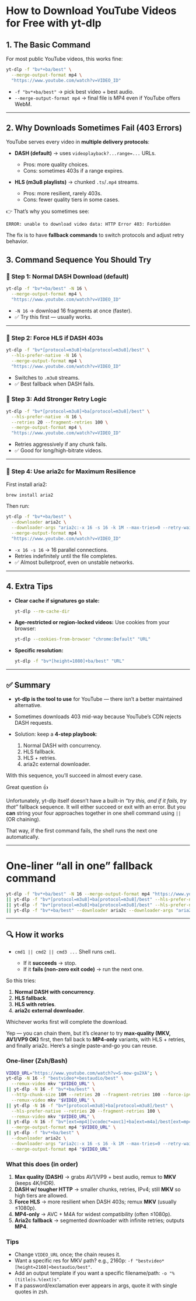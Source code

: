 # How to Download YouTube Videos for Free with yt-dlp


## 1. The Basic Command

For most public YouTube videos, this works fine:

```bash
yt-dlp -f "bv*+ba/best" \
  --merge-output-format mp4 \
  "https://www.youtube.com/watch?v=VIDEO_ID"
```

* `-f "bv*+ba/best"` → pick best video + best audio.
* `--merge-output-format mp4` → final file is MP4 even if YouTube offers WebM.

---

## 2. Why Downloads Sometimes Fail (403 Errors)

YouTube serves every video in **multiple delivery protocols**:

* **DASH (default)** → uses `videoplayback?...range=...` URLs.

  * Pros: more quality choices.
  * Cons: sometimes 403s if a range expires.

* **HLS (m3u8 playlists)** → chunked `.ts`/`.mp4` streams.

  * Pros: more resilient, rarely 403s.
  * Cons: fewer quality tiers in some cases.

👉 That’s why you sometimes see:

```
ERROR: unable to download video data: HTTP Error 403: Forbidden
```

The fix is to have **fallback commands** to switch protocols and adjust retry behavior.


## 3. Command Sequence You Should Try

### 🔹 Step 1: Normal DASH Download (default)

```bash
yt-dlp -f "bv*+ba/best" -N 16 \
  --merge-output-format mp4 \
  "https://www.youtube.com/watch?v=VIDEO_ID"
```

* `-N 16` → download 16 fragments at once (faster).
* ✅ Try this first — usually works.

---

### 🔹 Step 2: Force HLS if DASH 403s

```bash
yt-dlp -f "bv*[protocol=m3u8]+ba[protocol=m3u8]/best" \
  --hls-prefer-native -N 16 \
  --merge-output-format mp4 \
  "https://www.youtube.com/watch?v=VIDEO_ID"
```

* Switches to `.m3u8` streams.
* ✅ Best fallback when DASH fails.


### 🔹 Step 3: Add Stronger Retry Logic

```bash
yt-dlp -f "bv*[protocol=m3u8]+ba[protocol=m3u8]/best" \
  --hls-prefer-native -N 16 \
  --retries 20 --fragment-retries 100 \
  --merge-output-format mp4 \
  "https://www.youtube.com/watch?v=VIDEO_ID"
```

* Retries aggressively if any chunk fails.
* ✅ Good for long/high-bitrate videos.

---

### 🔹 Step 4: Use aria2c for Maximum Resilience

First install aria2:

```bash
brew install aria2
```

Then run:

```bash
yt-dlp -f "bv*+ba/best" \
  --downloader aria2c \
  --downloader-args "aria2c:-x 16 -s 16 -k 1M --max-tries=0 --retry-wait=5" \
  --merge-output-format mp4 \
  "https://www.youtube.com/watch?v=VIDEO_ID"
```

* `-x 16 -s 16` → 16 parallel connections.
* Retries indefinitely until the file completes.
* ✅ Almost bulletproof, even on unstable networks.

---

## 4. Extra Tips

* **Clear cache if signatures go stale:**

  ```bash
  yt-dlp --rm-cache-dir
  ```

* **Age-restricted or region-locked videos:**
  Use cookies from your browser:

  ```bash
  yt-dlp --cookies-from-browser "chrome:Default" "URL"
  ```

* **Specific resolution:**

  ```bash
  yt-dlp -f "bv*[height=1080]+ba/best" "URL"
  ```

---

## ✅ Summary

* **yt-dlp is the tool to use** for YouTube — there isn’t a better maintained alternative.
* Sometimes downloads 403 mid-way because YouTube’s CDN rejects DASH requests.
* Solution: keep a **4-step playbook**:

  1. Normal DASH with concurrency.
  2. HLS fallback.
  3. HLS + retries.
  4. aria2c external downloader.

With this sequence, you’ll succeed in almost every case.

Great question 👍

Unfortunately, yt-dlp itself doesn’t have a built-in *“try this, and if it fails, try that”* fallback sequence. It will either succeed or exit with an error. But you **can** string your four approaches together in one shell command using `||` (OR chaining).

That way, if the first command fails, the shell runs the next one automatically.

---

# One-liner “all in one” fallback command

```bash
yt-dlp -f "bv*+ba/best" -N 16 --merge-output-format mp4 "https://www.youtube.com/watch?v=VIDEO_ID" \
|| yt-dlp -f "bv*[protocol=m3u8]+ba[protocol=m3u8]/best" --hls-prefer-native -N 16 --merge-output-format mp4 "https://www.youtube.com/watch?v=VIDEO_ID" \
|| yt-dlp -f "bv*[protocol=m3u8]+ba[protocol=m3u8]/best" --hls-prefer-native -N 16 --retries 20 --fragment-retries 100 --merge-output-format mp4 "https://www.youtube.com/watch?v=VIDEO_ID" \
|| yt-dlp -f "bv*+ba/best" --downloader aria2c --downloader-args "aria2c:-x 16 -s 16 -k 1M --max-tries=0 --retry-wait=5" --merge-output-format mp4 "https://www.youtube.com/watch?v=VIDEO_ID"
```

---

## 🔍 How it works

* `cmd1 || cmd2 || cmd3 ...`
  Shell runs `cmd1`.

  * If it **succeeds** → stop.
  * If it **fails (non-zero exit code)** → run the next one.

So this tries:

1. **Normal DASH with concurrency**.
2. **HLS fallback**.
3. **HLS with retries**.
4. **aria2c external downloader**.

Whichever works first will complete the download.



Yep — you can chain them, but it’s cleaner to try **max-quality (MKV, AV1/VP9 OK)** first, then fall back to **MP4-only** variants, with HLS + retries, and finally aria2c. Here’s a single paste-and-go you can reuse.

### One-liner (Zsh/Bash)

```bash
VIDEO_URL="https://www.youtube.com/watch?v=S-mow-gu2XA"; \
yt-dlp -N 16 -f "bestvideo*+bestaudio/best" \
  --remux-video mkv "$VIDEO_URL" \
|| yt-dlp -N 16 -f "bv*+ba/best" \
  --http-chunk-size 10M --retries 20 --fragment-retries 100 --force-ipv4 \
  --remux-video mkv "$VIDEO_URL" \
|| yt-dlp -N 16 -f "bv*[protocol=m3u8]+ba[protocol=m3u8]/best" \
  --hls-prefer-native --retries 20 --fragment-retries 100 \
  --remux-video mkv "$VIDEO_URL" \
|| yt-dlp -N 16 -f "bv*[ext=mp4][vcodec*=avc1]+ba[ext=m4a]/best[ext=mp4]" \
  --merge-output-format mp4 "$VIDEO_URL" \
|| yt-dlp -f "bv*+ba/best" \
  --downloader aria2c \
  --downloader-args "aria2c:-x 16 -s 16 -k 1M --max-tries=0 --retry-wait=5" \
  --merge-output-format mp4 "$VIDEO_URL"
```

### What this does (in order)

1. **Max quality (DASH)** → grabs AV1/VP9 + best audio, remux to **MKV** (keeps 4K/HDR).
2. **DASH w/ tougher HTTP** → smaller chunks, retries, IPv4; still **MKV** so high tiers are allowed.
3. **Force HLS** → more resilient when DASH 403s; remux **MKV** (usually ≤1080p).
4. **MP4-only** → AVC + M4A for widest compatibility (often ≤1080p).
5. **Aria2c fallback** → segmented downloader with infinite retries; outputs **MP4**.

### Tips

* Change `VIDEO_URL` once; the chain reuses it.
* Want a specific res for MKV path? e.g., 2160p:
  `-f "bestvideo*[height=2160]+bestaudio/best"`.
* Add an output template if you want a specific filename/path:
  `-o "%(title)s.%(ext)s"`.
* If a password/exclamation ever appears in args, quote it with single quotes in zsh.
